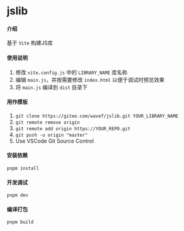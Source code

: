 # jslib

#### 介绍
基于 `Vite` 构建JS库

#### 使用说明
1. 修改 `vite.config.js` 中的 `LIBRARY_NAME` 库名称
2. 编辑 `main.js`，并按需要修改 `index.html` 以便于调试时预览效果
3. 将 `main.js` 编译到 `dist` 目录下

#### 用作模板
1. `git clone https://gitee.com/wavef/jslib.git YOUR_LIBRARY_NAME`
2. `git remote remove origin`
3. `git remote add origin https://YOUR_REPO.git`
4. `git push -u origin "master"`
5. Use VSCode Git Source Control

#### 安装依赖
`pnpm install`

#### 开发调试
`pnpm dev`

#### 编译打包
`pnpm build`
